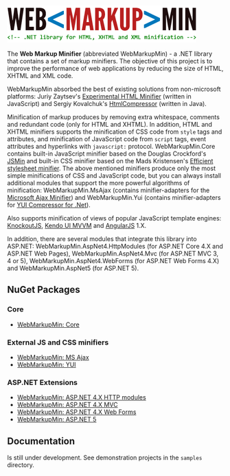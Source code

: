 <img src="logo.png" width="440" height="86" alt="WebMarkupMin logo" />

The **Web Markup Minifier** (abbreviated WebMarkupMin) - a .NET library that contains a set of markup minifiers. The objective of this project is to improve the performance of web applications by reducing the size of HTML, XHTML and XML code.

WebMarkupMin absorbed the best of existing solutions from non-microsoft platforms: Juriy Zaytsev's [Experimental HTML Minifier](http://kangax.github.com/html-minifier/) (written in JavaScript) and Sergiy Kovalchuk's [HtmlCompressor](http://code.google.com/p/htmlcompressor/) (written in Java).

Minification of markup produces by removing extra whitespace, comments and redundant code (only for HTML and XHTML). In addition, HTML and XHTML minifiers supports the minification of CSS code from `style` tags and attributes, and minification of JavaScript code from `script` tags, event attributes and hyperlinks with `javascript:` protocol. WebMarkupMin.Core contains built-in JavaScript minifier based on the Douglas Crockford's [JSMin](http://github.com/douglascrockford/JSMin) and built-in CSS minifier based on the Mads Kristensen's [Efficient stylesheet minifier](http://madskristensen.net/post/efficient-stylesheet-minification-in-c). The above mentioned minifiers produce only the most simple minifications of CSS and JavaScript code, but you can always install additional modules that support the more powerful algorithms of minification: WebMarkupMin.MsAjax (contains minifier-adapters for the [Microsoft Ajax Minifier](http://ajaxmin.codeplex.com)) and WebMarkupMin.Yui (contains minifier-adapters for [YUI Compressor for .Net](http://github.com/PureKrome/YUICompressor.NET)).

Also supports minification of views of popular JavaScript template engines: [KnockoutJS](http://knockoutjs.com/), [Kendo UI MVVM](http://www.telerik.com/kendo-ui) and [AngularJS](http://angularjs.org/) 1.X.

In addition, there are several modules that integrate this library into ASP.NET: WebMarkupMin.AspNet4.HttpModules (for ASP.NET Core 4.X and ASP.NET Web Pages), WebMarkupMin.AspNet4.Mvc (for ASP.NET MVC 3, 4 or 5), WebMarkupMin.AspNet4.WebForms (for ASP.NET Web Forms 4.X) and WebMarkupMin.AspNet5 (for ASP.NET 5).

## NuGet Packages

### Core
 * [WebMarkupMin: Core](http://nuget.org/packages/WebMarkupMin.Core/2.0.0-alpha1)

### External JS and CSS minifiers
 * [WebMarkupMin: MS Ajax](http://nuget.org/packages/WebMarkupMin.MsAjax/2.0.0-alpha1)
 * [WebMarkupMin: YUI](http://nuget.org/packages/WebMarkupMin.Yui/2.0.0-alpha1)

### ASP.NET Extensions
 * [WebMarkupMin: ASP.NET 4.X HTTP modules](http://nuget.org/packages/WebMarkupMin.AspNet4.HttpModules/2.0.0-alpha1)
 * [WebMarkupMin: ASP.NET 4.X MVC](http://nuget.org/packages/WebMarkupMin.AspNet4.Mvc/2.0.0-alpha1)
 * [WebMarkupMin: ASP.NET 4.X Web Forms](http://nuget.org/packages/WebMarkupMin.AspNet4.WebForms/2.0.0-alpha1)
 * [WebMarkupMin: ASP.NET 5](http://nuget.org/packages/WebMarkupMin.AspNet5/2.0.0-alpha1)

## Documentation
Is still under development. See demonstration projects in the `samples` directory.
